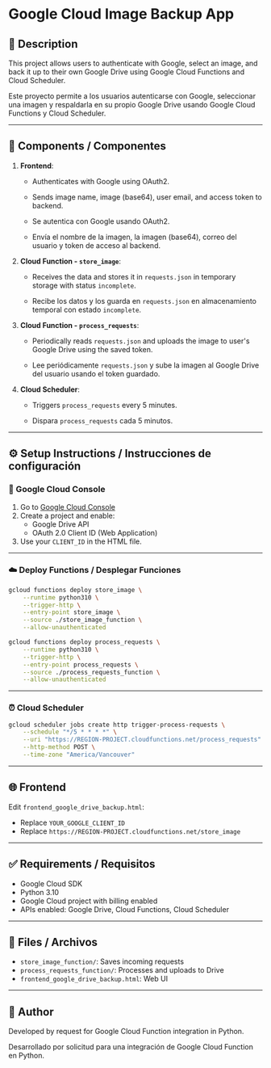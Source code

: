 
# Google Cloud Image Backup App

## 🧩 Description

This project allows users to authenticate with Google, select an image, and back it up to their own Google Drive using Google Cloud Functions and Cloud Scheduler.

Este proyecto permite a los usuarios autenticarse con Google, seleccionar una imagen y respaldarla en su propio Google Drive usando Google Cloud Functions y Cloud Scheduler.

---

## 🚀 Components / Componentes

1. **Frontend**:
   - Authenticates with Google using OAuth2.
   - Sends image name, image (base64), user email, and access token to backend.

   - Se autentica con Google usando OAuth2.
   - Envía el nombre de la imagen, la imagen (base64), correo del usuario y token de acceso al backend.

2. **Cloud Function - `store_image`**:
   - Receives the data and stores it in `requests.json` in temporary storage with status `incomplete`.

   - Recibe los datos y los guarda en `requests.json` en almacenamiento temporal con estado `incomplete`.

3. **Cloud Function - `process_requests`**:
   - Periodically reads `requests.json` and uploads the image to user's Google Drive using the saved token.

   - Lee periódicamente `requests.json` y sube la imagen al Google Drive del usuario usando el token guardado.

4. **Cloud Scheduler**:
   - Triggers `process_requests` every 5 minutes.

   - Dispara `process_requests` cada 5 minutos.

---

## ⚙️ Setup Instructions / Instrucciones de configuración

### 🔐 Google Cloud Console

1. Go to [Google Cloud Console](https://console.cloud.google.com/)
2. Create a project and enable:
   - Google Drive API
   - OAuth 2.0 Client ID (Web Application)
3. Use your `CLIENT_ID` in the HTML file.

---

### ☁️ Deploy Functions / Desplegar Funciones

```bash
gcloud functions deploy store_image \
    --runtime python310 \
    --trigger-http \
    --entry-point store_image \
    --source ./store_image_function \
    --allow-unauthenticated

gcloud functions deploy process_requests \
    --runtime python310 \
    --trigger-http \
    --entry-point process_requests \
    --source ./process_requests_function \
    --allow-unauthenticated
```

---

### ⏰ Cloud Scheduler

```bash
gcloud scheduler jobs create http trigger-process-requests \
    --schedule "*/5 * * * *" \
    --uri "https://REGION-PROJECT.cloudfunctions.net/process_requests" \
    --http-method POST \
    --time-zone "America/Vancouver"
```

---

## 🌐 Frontend

Edit `frontend_google_drive_backup.html`:
- Replace `YOUR_GOOGLE_CLIENT_ID`
- Replace `https://REGION-PROJECT.cloudfunctions.net/store_image`

---

## ✅ Requirements / Requisitos

- Google Cloud SDK
- Python 3.10
- Google Cloud project with billing enabled
- APIs enabled: Google Drive, Cloud Functions, Cloud Scheduler

---

## 📁 Files / Archivos

- `store_image_function/`: Saves incoming requests
- `process_requests_function/`: Processes and uploads to Drive
- `frontend_google_drive_backup.html`: Web UI

---

## 👤 Author

Developed by request for Google Cloud Function integration in Python.

Desarrollado por solicitud para una integración de Google Cloud Function en Python.
